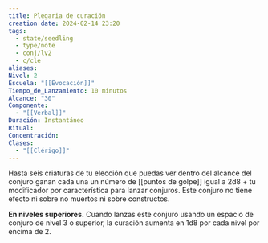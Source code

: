 ```yaml
---
title: Plegaria de curación
creation date: 2024-02-14 23:20
tags:
  - state/seedling
  - type/note
  - conj/lv2
  - c/cle
aliases: 
Nivel: 2
Escuela: "[[Evocación]]"
Tiempo_de_Lanzamiento: 10 minutos
Alcance: "30"
Componente:
  - "[[Verbal]]"
Duración: Instantáneo
Ritual: 
Concentración: 
Clases:
  - "[[Clérigo]]"
---
```

Hasta seis criaturas de tu elección que puedas ver dentro del alcance del conjuro ganan cada una un número de [[puntos de golpe]] igual a 2d8 + tu modificador por característica para lanzar conjuros. Este conjuro no tiene efecto ni sobre no muertos ni sobre constructos.

**En niveles superiores.** Cuando lanzas este conjuro usando un espacio de conjuro de nivel 3 o superior, la curación aumenta en 1d8 por cada nivel por encima de 2.
